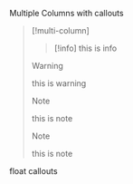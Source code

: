 
Multiple Columns with callouts
>[!multi-column]
>
>>[!info]
>>this is info
>
>>[!warning] 
>>this is warning
>
>>[!note]
>>this is note
>
>>[!note]
>>this is note



float callouts

















